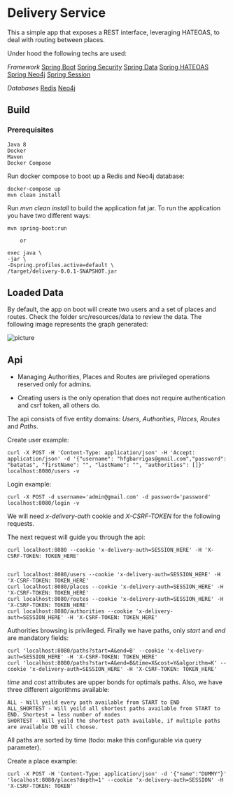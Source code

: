 Delivery Service
====================================

This a simple app that exposes a REST interface, leveraging HATEOAS, to deal with routing between places.

Under hood the following techs are used:

*Framework*
[Spring Boot](http://projects.spring.io/spring-boot/)
[Spring Security](https://docs.spring.io/spring-security/site/docs/5.0.5.RELEASE/reference/htmlsingle/)
[Spring Data](https://spring.io/projects/spring-data)
[Spring HATEOAS](https://docs.spring.io/spring-hateoas/docs/0.24.0.RELEASE/reference/html/)
[Spring Neo4j](https://docs.spring.io/spring-data/neo4j/docs/5.0.7.RELEASE/reference/html/)
[Spring Session](https://docs.spring.io/spring-session/docs/2.0.4.BUILD-SNAPSHOT/reference/html5/)

*Databases*
[Redis](https://redis.io/documentation)
[Neo4j](https://neo4j.com/developer/get-started/)

Build
------------

### Prerequisites
    Java 8
    Docker
    Maven
    Docker Compose

Run docker compose to boot up a Redis and Neo4j database:

    docker-compose up
    mvn clean install
    
Run *mvn clean install* to build the application fat jar. 
To run the application you have two different ways:
    
    mvn spring-boot:run
    
        or
    
    exec java \
    -jar \
    -Dspring.profiles.active=default \
    /target/delivery-0.0.1-SNAPSHOT.jar

Loaded Data
-----------

By default, the app on boot will create two users and a set of places and routes. Check the folder src/resources/data
to review the data. The following image represents the graph generated:

![picture](http://tinypic.com/r/35l81ky/9)

Api
----------

- Managing Authorities, Places and Routes are privileged operations reserved only for admins. 

- Creating users is the only operation that does not require authentication and csrf token, all others do.

The api consists of five entity domains: *Users*, *Authorities*, *Places*, *Routes* and *Paths*.

Create user example:

    curl -X POST -H 'Content-Type: application/json' -H 'Accept: application/json' -d '{"username": "hfgbarrigas@gmail.com","password": "batatas", "firstName": "", "lastName": "", "authorities": []}' localhost:8080/users -v

Login example:

    curl -X POST -d username='admin@gmail.com' -d password='password' localhost:8080/login -v
    
We will need *x-delivery-auth* cookie and *X-CSRF-TOKEN* for the following requests.

The next request will guide you through the api:
    
    curl localhost:8080 --cookie 'x-delivery-auth=SESSION_HERE' -H 'X-CSRF-TOKEN: TOKEN_HERE'
    
    
    curl localhost:8080/users --cookie 'x-delivery-auth=SESSION_HERE' -H 'X-CSRF-TOKEN: TOKEN_HERE'
    curl localhost:8080/places --cookie 'x-delivery-auth=SESSION_HERE' -H 'X-CSRF-TOKEN: TOKEN_HERE'
    curl localhost:8080/routes --cookie 'x-delivery-auth=SESSION_HERE' -H 'X-CSRF-TOKEN: TOKEN_HERE'
    curl localhost:8080/authorities --cookie 'x-delivery-auth=SESSION_HERE' -H 'X-CSRF-TOKEN: TOKEN_HERE'
    
Authorities browsing is privileged.
Finally we have paths, only *start* and *end* are mandatory fields:

    curl 'localhost:8080/paths?start=A&end=B' --cookie 'x-delivery-auth=SESSION_HERE' -H 'X-CSRF-TOKEN: TOKEN_HERE'
    curl 'localhost:8080/paths?start=A&end=B&time=X&cost=Y&algorithm=K' --cookie 'x-delivery-auth=SESSION_HERE' -H 'X-CSRF-TOKEN: TOKEN_HERE'
    
*time* and *cost* attributes are upper bonds for optimals paths.
Also, we have three different algorithms available:

    ALL - Will yeild every path available from START to END
    ALL_SHORTEST - Will yeild all shortest paths available from START to END. Shortest = less number of nodes
    SHORTEST - Will yeild the shortest path available, if multiple paths are available DB will choose.
    
All paths are sorted by time (todo: make this configurable via query parameter).

Create a place example:
    
    curl -X POST -H 'Content-Type: application/json' -d '{"name":"DUMMY"}' 'localhost:8080/places?depth=1' --cookie 'x-delivery-auth=SESSION' -H 'X-CSRF-TOKEN: TOKEN'

     
